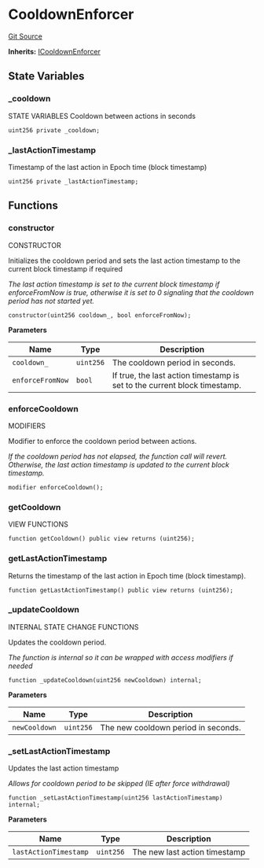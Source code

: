 # CooldownEnforcer
[Git Source](https://github.com/OasisDEX/summer-earn-protocol/blob/0276900cbe9b1188d82d1b9bcbb8c174e79a15a1/src/utils/CooldownEnforcer/CooldownEnforcer.sol)

**Inherits:**
[ICooldownEnforcer](/src/utils/CooldownEnforcer/ICooldownEnforcer.sol/interface.ICooldownEnforcer.md)


## State Variables
### _cooldown
STATE VARIABLES
Cooldown between actions in seconds


```solidity
uint256 private _cooldown;
```


### _lastActionTimestamp
Timestamp of the last action in Epoch time (block timestamp)


```solidity
uint256 private _lastActionTimestamp;
```


## Functions
### constructor

CONSTRUCTOR

Initializes the cooldown period and sets the last action timestamp to the current block timestamp
if required

*The last action timestamp is set to the current block timestamp if enforceFromNow is true,
otherwise it is set to 0 signaling that the cooldown period has not started yet.*


```solidity
constructor(uint256 cooldown_, bool enforceFromNow);
```
**Parameters**

|Name|Type|Description|
|----|----|-----------|
|`cooldown_`|`uint256`|The cooldown period in seconds.|
|`enforceFromNow`|`bool`|If true, the last action timestamp is set to the current block timestamp.|


### enforceCooldown

MODIFIERS

Modifier to enforce the cooldown period between actions.

*If the cooldown period has not elapsed, the function call will revert.
Otherwise, the last action timestamp is updated to the current block timestamp.*


```solidity
modifier enforceCooldown();
```

### getCooldown

VIEW FUNCTIONS


```solidity
function getCooldown() public view returns (uint256);
```

### getLastActionTimestamp

Returns the timestamp of the last action in Epoch time (block timestamp).


```solidity
function getLastActionTimestamp() public view returns (uint256);
```

### _updateCooldown

INTERNAL STATE CHANGE FUNCTIONS

Updates the cooldown period.

*The function is internal so it can be wrapped with access modifiers if needed*


```solidity
function _updateCooldown(uint256 newCooldown) internal;
```
**Parameters**

|Name|Type|Description|
|----|----|-----------|
|`newCooldown`|`uint256`|The new cooldown period in seconds.|


### _setLastActionTimestamp

Updates the last action timestamp

*Allows for cooldown period to be skipped (IE after force withdrawal)*


```solidity
function _setLastActionTimestamp(uint256 lastActionTimestamp) internal;
```
**Parameters**

|Name|Type|Description|
|----|----|-----------|
|`lastActionTimestamp`|`uint256`|The new last action timestamp|


